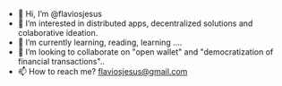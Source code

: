 - 👋 Hi, I’m @flaviosjesus
- 👀 I’m interested in distributed apps, decentralized solutions and colaborative ideation.
- 🌱 I’m currently learning, reading, learning .... 
- 💞️ I’m looking to collaborate on "open wallet" and "democratization of financial transactions".. 
- 📫 How to reach me? flaviosjesus@gmail.com

<!---
flaviosjesus/flaviosjesus is a ✨ special ✨ repository because its `README.md` (this file) appears on your GitHub profile.
You can click the Preview link to take a look at your changes.
--->
